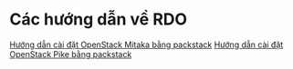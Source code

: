 # Các hướng dẫn về RDO


[Hướng dẫn cài đặt OpenStack Mitaka bằng packstack](../docs/packstack_OpenStack_Mikata.md)
[Hướng dẫn cài đặt OpenStack Pike bằng packstack](../docs/packstack_OpenStack_Pike.md)
